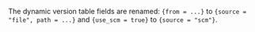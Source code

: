 The dynamic version table fields are renamed: `{from = ...}` to `{source = "file", path = ...}` and `{use_scm = true}` to `{source = "scm"}`.
